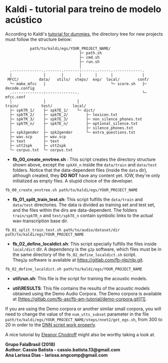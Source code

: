 # Kaldi - tutorial para treino de modelo acústico

According to Kaldi's [tutorial for dummies](http://kaldi-asr.org/doc/kaldi_for_dummies.html),
the directory tree for new projects must follow the structure below:

```
           path/to/kaldi/egs/YOUR_PROJECT_NAME/
                                 ├─ path.sh
                                 ├─ cmd.sh
                                 ├─ run.sh
                                 │ 
  .--------------.-------.-------:------.------.-------------.
  |              |       |       |      |      |             |
 MFCC/         data/   utils/  steps/  exp/  local/        conf/
  └─ make_mfcc   |                             └─ score.sh   ├─ decode.config
  .--------------:--------------.                            └─ mfcc.conf
  │              │              │
train/          test/         local/
  ├─ spkTR_1/    ├─ spkTE_1/    └─ dict/
  ├─ spkTR_2/    ├─ spkTE_2/        ├─ lexicon.txt
  ├─ spkTR_3/    ├─ spkTE_3/        ├─ non_silence_phones.txt
  ├─ spkTR_n/    ├─ spkTE_n/        ├─ optional_silence.txt
  │              │                  ├─ silence_phones.txt
  ├─ spk2gender  ├─ spk2gender      └─ extra_questions.txt
  ├─ wav.scp     ├─ wav.scp            
  ├─ text        ├─ text               
  ├─ utt2spk     ├─ utt2spk            
  └─ corpus.txt  └─ corpus.txt         
```

* __fb\_00\_create\_envtree.sh__ :
This script creates the directory structure shown above, except the `spkXX_n`
inside the `data/train` and `data/test` folders. Notice that the data-dependent
files (inside the `data` dir), although created, they __DO NOT__ have any
content yet. IOW, they're only initialized as empty files. A stupid choice of
the developer.    
```
fb_00_create_envtree.sh path/to/kaldi/egs/YOUR_PROJECT_NAME
```   


* __fb\_01\_split\_train\_test.sh__:
This script fulfills the `data/train` and `data/test` directories. The data is
divided as training set and test set, and the files within the dirs are
data-dependent. The folders `train/spkTR_n` and `test/spkTE_n` contain
symbolic links to the actual wav-transcription base dir.   
```
fb_01_split_train_test.sh path/to/audio/dataset/dir path/to/kaldi/egs/YOUR_PROJECT_NAME
```   


* __fb\_02\_define\_localdict.sh__:
This script specially fulfills the files inside `local/dict` dir. A dependency
is the `g2p` software, which files must be in the same directory of the `fb_02_define_localdict.sh` script.   
The`g2p` software is available at https://gitlab.com/fb-nlp/nlp.git.     
```
fb_02_define_localdict.sh path/to/kaldi/egs/YOUR_PROJECT_NAME
```   
   

* __util\run.sh__:
This file is the script for training the acoustic models.

* __util\RESULTS__:
This file contains the results of the acoustic models obtained using the Demo Audio Corpora. The Demo corpora is available at [https://gitlab.com/fb-asr/fb-am-tutorial/demo-corpora.git][1].   


If you are using the Demo corpora or another similar small corpora, you will need to change the value of the `num_utts_subset` parameter in the file `path/to/kaldi/egs/YOUR_PROJECT_NAME/steps/nnet2/get_egs.sh`, from 300 to 20 in order to the [DNN script work properly][2].   



A nice tutorial by [Eleanor Chodroff](https://www.eleanorchodroff.com/tutorial/kaldi/kaldi-training.html) 
might also be worthy taking a look at.


[1]:https://gitlab.com/fb-asr/fb-am-tutorial/demo-corpora.git
[2]:https://groups.google.com/forum/#!msg/kaldi-help/e2EHVCQGE_Y/0uwBkGm9BQAJ
[3]:https://www.eleanorchodroff.com/tutorial/kaldi/

__Grupo FalaBrasil (2018)__   
__Author: Cassio Batista - cassio.batista.13@gmail.com__   
        __Ana Larissa Dias - larissa.engcomp@gmail.com__

